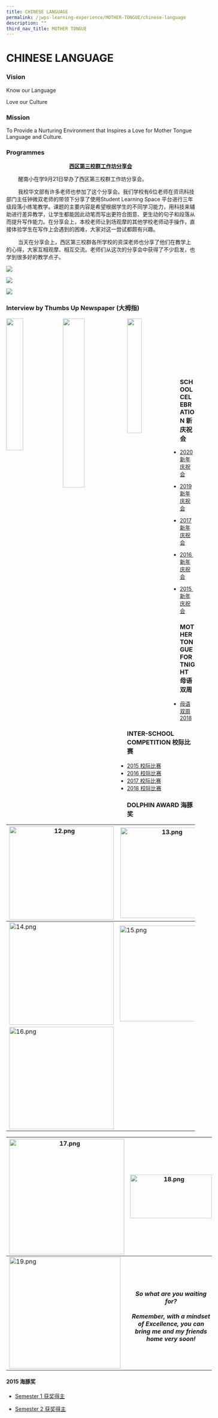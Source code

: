 ```yaml
---
title: CHINESE LANGUAGE
permalink: /jwps-learning-experience/MOTHER-TONGUE/chinese-language
description: ""
third_nav_title: MOTHER TONGUE
---
```

# CHINESE LANGUAGE
### Vision

Know our Language

Love our Culture

### Mission

To Provide a Nurturing Environment that Inspires a Love for Mother Tongue Language and Culture.

### Programmes


<p style="text-align: center;"> <b><u> 西区第三校群工作坊分享会 </u></b></p>


        醒南小在学9月21日举办了西区第三校群工作坊分享会。  
  
        我校华文部有许多老师也参加了这个分享会。我们学校有6位老师在资讯科技部门主任钟微双老师的带领下分享了使用Student Learning Space 平台进行三年级段落小练笔教学。课题的主要内容是希望根据学生的不同学习能力，用科技来辅助进行差异教学，让学生都能因此动笔而写出更符合图意、更生动的句子和段落从而提升写作能力。在分享会上，本校老师让到场观摩的其他学校老师动手操作，直接体验学生在写作上会遇到的困难，大家对这一尝试都颇有兴趣。      
  
        当天在分享会上，西区第三校群各所学校的资深老师也分享了他们在教学上的心得，大家互相观摩、相互交流。老师们从这次的分享会中获得了不少启发，也学到很多好的教学点子。
				
![](/images/JWPS%20LEARNING%20EXPERIENCE/Mother%20Tongue/Chinese%20Language/Sharing2018.png)

![](/images/JWPS%20LEARNING%20EXPERIENCE/Mother%20Tongue/Chinese%20Language/CL%20Dept_Beacon%20Pri%20Trip_26%20March%202013.jpg)

![](/images/JWPS%20LEARNING%20EXPERIENCE/Mother%20Tongue/Chinese%20Language/CL%20Dept_P6%20Parents%20Workshop_2%20April%2013.jpg)

### Interview by Thumbs Up Newspaper (大拇指)

<img src="/images/JWPS%20LEARNING%20EXPERIENCE/Mother%20Tongue/Chinese%20Language/tn_Chinese%20Thumb1_jpg_2.jpg"
     style="width:30%; float: left">
		 
<img src="/images/JWPS%20LEARNING%20EXPERIENCE/Mother%20Tongue/Chinese%20Language/tn_Chinese%20Thumb2_jpg_2.jpg"
     style="width:34%; float: left">		 

<img src="/images/JWPS%20LEARNING%20EXPERIENCE/Mother%20Tongue/Chinese%20Language/tn_Chinese%20Thumb3_jpg_2.jpg"
     style="width:28%; float: left">
		 
<br><br><br><br><br><br><br><br>

### SCHOOL CELEBRATION 新庆祝会

*   [2020 新年庆祝会](/chinese-language/School-Celebration/2020)  
    
*   [2019 新年庆祝会](/chinese-language/School-Celebration/2019)  
    
*   [2017 新年庆祝会](/chinese-language/School-Celebration/2017)  
    
*   [2016 新年庆祝会](/chinese-language/School-Celebration/2016)  
    
*   [2015 新年庆祝会](/chinese-language/School-Celebration/2015)


### MOTHER TONGUE FORTNIGHT 母语双周

*   [母语双周 2018](/chinese-language/mother-tongue-fortnight)


### INTER-SCHOOL COMPETITION 校际比赛

*   [2015 校际比赛](/chinese-language/INTER-SCHOOL-COMPETITION/2015) 
*   [2016 校际比赛](/chinese-language/INTER-SCHOOL-COMPETITION/2016)
*   [2017 校际比赛](/chinese-language/INTER-SCHOOL-COMPETITION/2017)
*   [2018 校际比赛](/chinese-language/INTER-SCHOOL-COMPETITION/2018)

### DOLPHIN AWARD 海豚奖

<table>
<thead>
  <tr>
    <th><img src="/images/JWPS%20LEARNING%20EXPERIENCE/Mother%20Tongue/Chinese%20Language/Dolphin%20Award/12.png" alt="12.png" width="279" height="248"></th>
    <th><img src="/images/JWPS%20LEARNING%20EXPERIENCE/Mother%20Tongue/Chinese%20Language/Dolphin%20Award/13.png" alt="13.png" width="261" height="241"></th>
  </tr>
</thead>
<tbody>
  <tr>
    <td><img src="/images/JWPS%20LEARNING%20EXPERIENCE/Mother%20Tongue/Chinese%20Language/Dolphin%20Award/14.png" alt="14.png" width="279" height="273"></td>
    <td><img src="/images/JWPS%20LEARNING%20EXPERIENCE/Mother%20Tongue/Chinese%20Language/Dolphin%20Award/15.png" alt="15.png" width="264" height="255"></td>
  </tr>
  <tr>
    <td><img src="/images/JWPS%20LEARNING%20EXPERIENCE/Mother%20Tongue/Chinese%20Language/Dolphin%20Award/16.png" alt="16.png" width="279" height="272"></td>
    <td></td>
  </tr>
</tbody>
</table>

<table style="undefined;table-layout: fixed; width: 549px">
<colgroup>
<col style="width: 318px">
<col style="width: 231px">
</colgroup>
<thead>
  <tr>
    <th><img src="/images/JWPS%20LEARNING%20EXPERIENCE/Mother%20Tongue/Chinese%20Language/Dolphin%20Award/17.png" alt="17.png" width="307"></th>
    <th><img src="/images/JWPS%20LEARNING%20EXPERIENCE/Mother%20Tongue/Chinese%20Language/Dolphin%20Award/18.png" alt="18.png" width="218" height="116"></th>
  </tr>
</thead>
<tbody>
  <tr>
    <td><img src="/images/JWPS%20LEARNING%20EXPERIENCE/Mother%20Tongue/Chinese%20Language/Dolphin%20Award/19.png" alt="19.png" width="297"></td>
    <td style="text-align: center;"><br><i><b>So what are you waiting for?<br><br>Remember, with a mindset of Excellence, you can bring me and my friends home very soon!</b></i></td>
  </tr>
</tbody>
</table>

#### 2015 海豚奖

*   [Semester 1 获奖得主](https://jurongwestpri-moe-edu-sg-admin.cwp.sg/departments/mother-tongue/chinese/dolphin-award/2015/semester-1-best-in-class-mt)  
    
*   [Semester 2 获奖得主](https://jurongwestpri.moe.edu.sg/departments/mother-tongue/chinese/dolphin-award/2015/semester-2-best-in-class-mt)